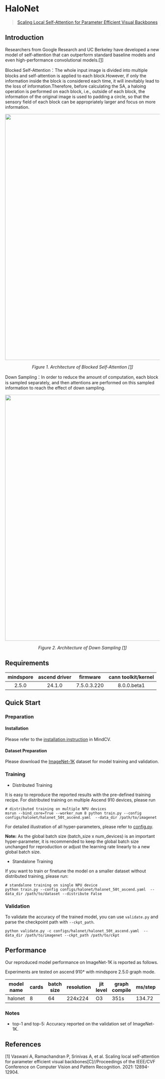 # HaloNet

> [Scaling Local Self-Attention for Parameter Efficient Visual Backbones](https://arxiv.org/abs/2103.12731)


## Introduction

Researchers from Google Research and UC Berkeley have developed a new model of self-attention that can outperform standard baseline models and even high-performance convolutional models.[[1](#references)]

Blocked Self-Attention：The whole input image is divided into multiple blocks and self-attention is applied to each block.However, if only the information inside the block is considered each time, it will inevitably lead to the loss of information.Therefore, before calculating the SA, a haloing operation is performed on each block, i.e., outside of each block, the information of the original image is used to padding a circle, so that the sensory field of each block can be appropriately larger and focus on more information.

<p align="center">
  <img src="https://github-production-user-asset-6210df.s3.amazonaws.com/50255437/257577202-3ac43b82-785a-42c5-9b6c-ca58b0fa7ab8.png" width=800 />
</p>
<p align="center">
  <em>Figure 1. Architecture of Blocked Self-Attention [<a href="#references">1</a>] </em>
</p>

Down Sampling：In order to reduce the amount of computation, each block is sampled separately, and then attentions are performed on this sampled information to reach the effect of down sampling.

<p align="center">
  <img src="https://github-production-user-asset-6210df.s3.amazonaws.com/50255437/257578183-fe45c2c2-5006-492b-b30a-5b049a0e2531.png" width=800 />
</p>
<p align="center">
  <em>Figure 2. Architecture of Down Sampling [<a href="#references">1</a>] </em>
</p>

## Requirements
| mindspore | ascend driver |  firmware   | cann toolkit/kernel |
| :-------: | :-----------: | :---------: | :-----------------: |
|   2.5.0   |   24.1.0      | 7.5.0.3.220 |     8.0.0.beta1     |


## Quick Start

### Preparation

#### Installation
Please refer to the [installation instruction](https://mindspore-lab.github.io/mindcv/installation/) in MindCV.

#### Dataset Preparation
Please download the [ImageNet-1K](https://www.image-net.org/challenges/LSVRC/2012/index.php) dataset for model training and validation.

### Training

* Distributed Training

It is easy to reproduce the reported results with the pre-defined training recipe. For distributed training on multiple Ascend 910 devices, please run

```shell
# distributed training on multiple NPU devices
msrun --bind_core=True --worker_num 8 python train.py --config configs/halonet/halonet_50t_ascend.yaml  --data_dir /path/to/imagenet
```




For detailed illustration of all hyper-parameters, please refer to [config.py](https://github.com/mindspore-lab/mindcv/blob/main/config.py).

**Note:**  As the global batch size  (batch_size x num_devices) is an important hyper-parameter, it is recommended to keep the global batch size unchanged for reproduction or adjust the learning rate linearly to a new global batch size.

* Standalone Training

If you want to train or finetune the model on a smaller dataset without distributed training, please run:

```shell
# standalone training on single NPU device
python train.py --config configs/halonet/halonet_50t_ascend.yaml  --data_dir /path/to/dataset --distribute False
```

### Validation

To validate the accuracy of the trained model, you can use `validate.py` and parse the checkpoint path with `--ckpt_path`.

```shell
python validate.py -c configs/halonet/halonet_50t_ascend.yaml  --data_dir /path/to/imagenet --ckpt_path /path/to/ckpt
```

## Performance

Our reproduced model performance on ImageNet-1K is reported as follows.

Experiments are tested on ascend 910* with mindspore 2.5.0 graph mode.

| model name  | cards | batch size | resolution | jit level | graph compile | ms/step | img/s   | recipe                                                                                           | weight                                                                                      | acc@top1 | acc@top5 |
| ----------- | ----- | ---------- | ---------- | --------- | ------------- | ------- | ------- | ------------------------------------------------------------------------------------------------ | ------------------------------------------------------------------------------------------- | -------- | -------- |
| halonet     | 8     | 64         | 224x224    | O3        | 351s          | 134.72  | 3800.48 | [yaml](https://github.com/mindspore-lab/mindcv/blob/main/configs/halonet/halonet_50t_ascend.yaml)     | [weights](https://download-mindspore.osinfra.cn/toolkits/mindcv/halonet/halonet_50t-533da6be.ckpt)     | 0.10     | 0.10     |


### Notes
- top-1 and top-5: Accuracy reported on the validation set of ImageNet-1K.

## References

[1] Vaswani A, Ramachandran P, Srinivas A, et al. Scaling local self-attention for parameter efficient visual backbones[C]//Proceedings of the IEEE/CVF Conference on Computer Vision and Pattern Recognition. 2021: 12894-12904.
